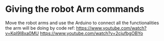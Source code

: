 # Giving the robot Arm commands
Move the robot arms and use the Arduino to connect all the functionalities the arm will be doing by code 
ref:
https://www.youtube.com/watch?v=KpI9l8xa0MU
https://www.youtube.com/watch?v=2cjufbgOBYo
